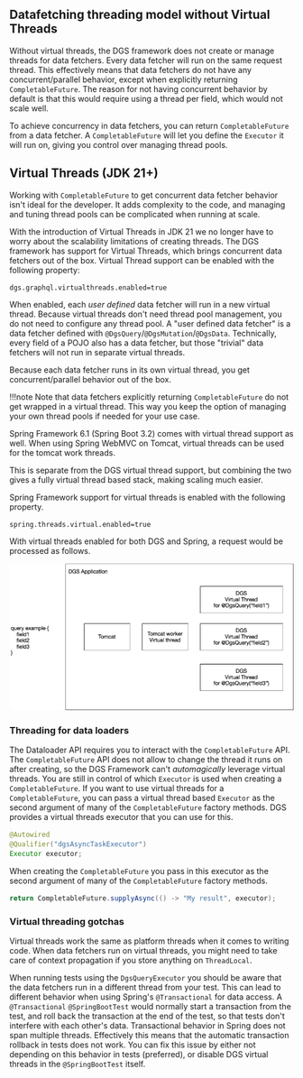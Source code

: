 ## Datafetching threading model without Virtual Threads

Without virtual threads, the DGS framework does not create or manage threads for data fetchers.
Every data fetcher will run on the same request thread.
This effectively means that data fetchers do not have any concurrent/parallel behavior, except when explicitly returning `CompletableFuture`.
The reason for not having concurrent behavior by default is that this would require using a thread per field, which would not scale well.

To achieve concurrency in data fetchers, you can return `CompletableFuture` from a data fetcher.
A `CompletableFuture` will let you define the `Executor` it will run on, giving you control over managing thread pools.

## Virtual Threads (JDK 21+)

Working with `CompletableFuture` to get concurrent data fetcher behavior isn't ideal for the developer.
It adds complexity to the code, and managing and tuning thread pools can be complicated when running at scale.

With the introduction of Virtual Threads in JDK 21 we no longer have to worry about the scalability limitations of creating threads.
The DGS framework has support for Virtual Threads, which brings concurrent data fetchers out of the box.
Virtual Thread support can be enabled with the following property:

```properties
dgs.graphql.virtualthreads.enabled=true
```

When enabled, each *user defined* data fetcher will run in a new virtual thread.
Because virtual threads don't need thread pool management, you do not need to configure any thread pool.
A "user defined data fetcher" is a data fetcher defined with `@DgsQuery`/`@DgsMutation`/`@DgsData`.
Technically, every field of a POJO also has a data fetcher, but those "trivial" data fetchers will not run in separate virtual threads.

Because each data fetcher runs in its own virtual thread, you get concurrent/parallel behavior out of the box.


!!!note
    Note that data fetchers explicitly returning `CompletableFuture` do not get wrapped in a virtual thread.
    This way you keep the option of managing your own thread pools if needed for your use case.

Spring Framework 6.1 (Spring Boot 3.2) comes with virtual thread support as well.
When using Spring WebMVC on Tomcat, virtual threads can be used for the tomcat work threads.

This is separate from the DGS virtual thread support, but combining the two gives a fully virtual thread based stack, making scaling much easier.

Spring Framework support for virtual threads is enabled with the following property.

```properties
spring.threads.virtual.enabled=true
```

With virtual threads enabled for both DGS and Spring, a request would be processed as follows.

![virtual-threads](../images/virtual-threads.png)

### Threading for data loaders

The Dataloader API requires you to interact with the `CompletableFuture` API.
The `CompletableFuture` API does not allow to change the thread it runs on after creating, so the DGS Framework can't _automagically_ leverage virtual threads.
You are still in control of which `Executor` is used when creating a `CompletableFuture`.
If you want to use virtual threads for a `CompletableFuture`, you can pass a virtual thread based `Executor` as the second argument of many of the `CompletableFuture` factory methods.
DGS provides a virtual threads executor that you can use for this.

```java
@Autowired
@Qualifier("dgsAsyncTaskExecutor")
Executor executor;
```

When creating the `CompletableFuture` you pass in this executor as the second argument of many of the `CompletableFuture` factory methods.

```java
return CompletableFuture.supplyAsync(() -> "My result", executor);
```

### Virtual threading gotchas

Virtual threads work the same as platform threads when it comes to writing code.
When data fetchers run on virtual threads, you might need to take care of context propagation if you store anything on `ThreadLocal`.

When running tests using the `DgsQueryExecutor` you should be aware that the data fetchers run in a different thread from your test.
This can lead to different behavior when using Spring's `@Transactional` for data access.
A `@Transactional` `@SpringBootTest` would normally start a transaction from the test, and roll back the transaction at the end of the test, so that tests don't interfere with each other's data.
Transactional behavior in Spring does not span multiple threads.
Effectively this means that the automatic transaction rollback in tests does not work.
You can fix this issue by either not depending on this behavior in tests (preferred), or disable DGS virtual threads in the `@SpringBootTest` itself.